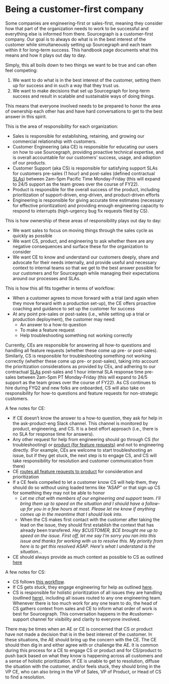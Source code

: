# Being a customer-first company

Some companies are engineering-first or sales-first, meaning they consider how that part of the organization needs to work to be successful and everything else is informed from there. Sourcegraph is a customer-first company. Our goal is to always do what is in the best interest of the customer while simultaneously setting up Sourcegraph and each team within it for long-term success. This handbook page documents what this means and how it plays out day to day.

Simply, this all boils down to two things we want to be true and can often feel competing:

1. We want to do what is in the best interest of the customer, setting them up for success and in such a way that they trust us.
2. We want to make decisions that set up Sourcegraph for long-term success and result in scalable and sustainable ways of doing things.

This means that everyone involved needs to be prepared to honor the area of ownership each other has and have hard conversations to get to the best answer in this spirit.

This is the area of responsibility for each organization:

* Sales is responsible for establishing, retaining, and growing our commercial relationship with customers.
* Customer Engineering (aka CE) is responsible for educating our users on how to use Sourcegraph, providing proactive technical expertise, and is overall accountable for our customers’ success, usage, and adoption of our products.
* Customer Support (aka CS) is responsible for satisfying support SLAs for customers pre-sales (1 hour) and post-sales (defined contractual [SLAs](https://about.sourcegraph.com/handbook/support#slas)) between 2am-5pm Pacific Time Monday-Friday (this will expand to 24/5 support as the team grows over the course of FY22).
* Product is responsible for the overall success of the product, including prioritization of support-driven, eng-driven, and product-driven efforts
* Engineering is responsible for giving accurate time estimates (necessary for effective prioritization) and providing enough engineering capacity to respond to interrupts (high-urgency bug fix requests filed by CS).

This is how ownership of these areas of responsibility plays out day to day:

* We want sales to focus on moving things through the sales cycle as quickly as possible
* We want CS, product, and engineering to ask whether there are any negative consequences and surface these for the organization to consider
* We want CE to know and understand our customers deeply, share and advocate for their needs internally, and provide useful and necessary context to internal teams so that we get to the best answer possible for our customers and for Sourcegraph while managing their expectations around our processes and SLAs. 


This is how this all fits together in terms of workflow:

* When a customer agrees to move forward with a trial (and again when they move forward with a production set-up), the CE offers proactive coaching and guidance to set up the customer for success
* At any point pre-sales or post-sales (i.e., while setting up a trial or production deployment), the customer may need:
	* An answer to a how-to question
	* To make a feature request
	* Help troubleshooting something not working correctly


Currently, CEs are responsible for answering all how-to questions and handling all feature requests (whether these come up pre- or post-sales). Similarly, CS is responsible for troubleshooting something not working correctly (whether these come up pre- or post-sales), taking into account the prioritization considerations as provided by CEs, and adhering to our contractual [SLAs](https://about.sourcegraph.com/handbook/support#slas) post-sales and 1 hour internal SLA response time pre-sales between 2am-5pm PT Monday-Friday (this will expand to 24/5 support as the team grows over the course of FY22). As CS continues to hire during FYQ2 and new folks are onboarded, CS will also take on responsibility for how-to questions and feature requests for non-strategic customers.

A few notes for CE:

* If CE doesn’t know the answer to a how-to question, they ask for help in the ask-product-eng Slack channel. This channel is monitored by product, engineering, and CS. It is a best effort approach (i.e., there is no SLA for response time for answers).
* Any other request for help from engineering should go through CS (for troubleshooting) or [product (for feature requests)](../product/surfacing_product_feedback.md) and not to engineering directly. (For example, CEs are welcome to start troubleshooting an issue, but if they get stuck, the next step is to engage CS, and CS will take responsibility for resolution and customer communication from there)
* CE [routes all feature requests to product](../product/surfacing_product_feedback.md) for consideration and prioritization
* If a CE feels compelled to let a customer know CS will help them, they should do so without using loaded terms like “ASAP” or that sign up CS for something they may not be able to honor
  * *Let me chat with members of our engineering and support team. I'll bring them up to speed on the situation and I should have a follow-up for you in a few hours at most. Please let me know if anything comes up in the meantime that I should look into.*
  * When the CS makes first contact with the customer after taking the lead on the issue, they should first establish the context that has already been transfered. *Hey $CUSTOMER, $CE brought me up to speed on the issue. First off, let me say I'm sorry you ran into this issue and thanks for working with us to resolve this. My priority from here is to get this resolved ASAP. Here's what I understand is the situation...*
* CE should always provide as much context as possible to CS as outlined [here](https://about.sourcegraph.com/handbook/ce/team-culture#customer-support-engineers-cses)

A few notes for CS:

* CS follows [this workflow](https://about.sourcegraph.com/handbook/support/support-workflow).
* If CS gets stuck, they engage engineering for help as outlined [here](https://about.sourcegraph.com/handbook/support/engaging-other-teams).
* CS is responsible for holistic prioritization of all issues they are handling (outlined [here](https://about.sourcegraph.com/handbook/support/support-prioritization)), including all issues routed to any one engineering team. Whenever there is too much work for any one team to do, the head of CS gathers context from sales and CE to inform what order of work is best for Sourcegraph. This conversation happens in the #customer-support channel for visibility and clarity to everyone involved.


There may be times when an AE or CE is concerned that CS or product have not made a decision that is in the best interest of the customer. In these situations, the AE should bring up the concern with the CE. The CE should then dig in and either agree with or challenge the AE. It is common during this process for a CE to engage CS or product and for CS/product to push back based on what they know is happening across all customers and a sense of holistic prioritization. If CE is unable to get to resolution, diffuse the situation with the customer, and/or feels stuck, they should bring in the VP CE, who can also bring in the VP of Sales, VP of Product, or Head of CS to find a resolution.
